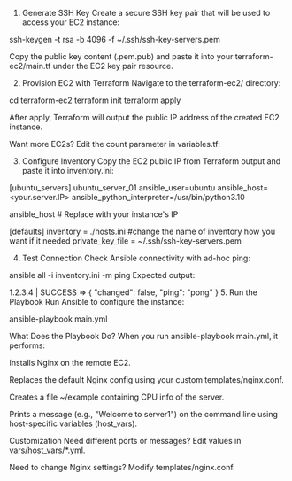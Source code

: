 1. Generate SSH Key
Create a secure SSH key pair that will be used to access your EC2 instance:

ssh-keygen -t rsa -b 4096 -f ~/.ssh/ssh-key-servers.pem

Copy the public key content (.pem.pub) and paste it into your terraform-ec2/main.tf under the EC2 key pair resource.

2. Provision EC2 with Terraform
Navigate to the terraform-ec2/ directory:

cd terraform-ec2
terraform init
terraform apply

 After apply, Terraform will output the public IP address of the created EC2 instance.

Want more EC2s?
Edit the count parameter in variables.tf:

3. Configure Inventory
Copy the EC2 public IP from Terraform output and paste it into inventory.ini:

[ubuntu_servers]
ubuntu_server_01 ansible_user=ubuntu ansible_host=<your.server.IP> ansible_python_interpreter=/usr/bin/python3.10

ansible_host # Replace with your instance's IP

[defaults]
inventory = ./hosts.ini #change the name of inventory how you want if it needed
private_key_file = ~/.ssh/ssh-key-servers.pem

4. Test Connection
Check Ansible connectivity with ad-hoc ping:


ansible all -i inventory.ini -m ping
Expected output:

1.2.3.4 | SUCCESS => {
    "changed": false,
    "ping": "pong"
}
5. Run the Playbook
Run Ansible to configure the instance:

ansible-playbook main.yml

What Does the Playbook Do?
When you run ansible-playbook main.yml, it performs:

Installs Nginx on the remote EC2.

Replaces the default Nginx config using your custom templates/nginx.conf.

Creates a file ~/example containing CPU info of the server.

Prints a message (e.g., "Welcome to server1") on the command line using host-specific variables (host_vars).

Customization
Need different ports or messages?
Edit values in vars/host_vars/*.yml.

Need to change Nginx settings?
Modify templates/nginx.conf.
